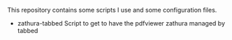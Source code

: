 This repository contains some scripts I use and some configuration files.

- zathura-tabbed
    Script to get to have the pdfviewer zathura managed by tabbed
